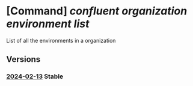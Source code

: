 # [Command] _confluent organization environment list_

List of all the environments in a organization

## Versions

### [2024-02-13](/Resources/mgmt-plane/L3N1YnNjcmlwdGlvbnMve30vcmVzb3VyY2Vncm91cHMve30vcHJvdmlkZXJzL21pY3Jvc29mdC5jb25mbHVlbnQvb3JnYW5pemF0aW9ucy97fS9lbnZpcm9ubWVudHM=/2024-02-13.xml) **Stable**

<!-- mgmt-plane /subscriptions/{}/resourcegroups/{}/providers/microsoft.confluent/organizations/{}/environments 2024-02-13 -->

